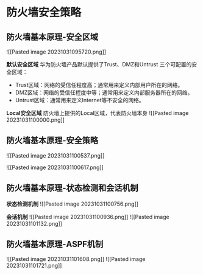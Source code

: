 # 防火墙安全策略
## 防火墙基本原理-安全区域
![[Pasted image 20231031095720.png]]

**默认安全区域**
华为防火墙产品默认提供了Trust、DMZ和Untrust 三个可配置的安全区域：
- Trust区域：网络的受信任程度高；通常用来定义内部用户所在的网络。
- DMZ区域：网络的受信任程度中等；通常用来定义内部服务器所在的网络。
- Untrust区域：通常用来定义Internet等不安全的网络。

**Local安全区域**
防火墙上提供的Local区域，代表防火墙本身
![[Pasted image 20231031100000.png]]

## 防火墙基本原理-安全策略
![[Pasted image 20231031100537.png]]

![[Pasted image 20231031100617.png]]


## 防火墙基本原理-状态检测和会话机制
**状态检测机制**
![[Pasted image 20231031100756.png]]

**会话机制**
![[Pasted image 20231031100936.png]]
![[Pasted image 20231031101132.png]]


## 防火墙基本原理-ASPF机制
![[Pasted image 20231031101608.png]]
![[Pasted image 20231031101721.png]]


